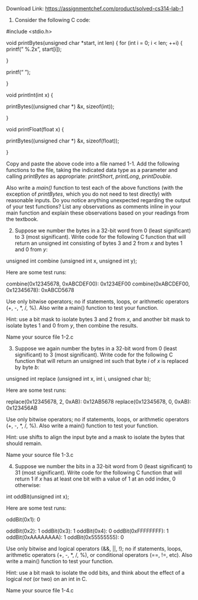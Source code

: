 Download Link: https://assignmentchef.com/product/solved-cs314-lab-1
<br>
<ol>

 <li> Consider the following C code:</li>

</ol>

#include &lt;stdio.h&gt;




void printBytes(unsigned char *start, int len) {     for (int i = 0; i &lt; len; ++i) {         printf(” %.2x”, start[i]);

}

printf(“
”);

}

void printInt(int x) {

printBytes((unsigned char *) &amp;x, sizeof(int));

}

void printFloat(float x) {

printBytes((unsigned char *) &amp;x, sizeof(float));

}




Copy and paste the above code into a file named 1-1.  Add the following functions to the file, taking the indicated data type as a parameter and calling <em>printBytes</em> as appropriate: <em>printShort</em>, <em>printLong</em>, <em>printDouble</em>.

Also write a <em>main()</em> function to test each of the above functions (with the exception of <em>printBytes</em>, which you do not need to test directly) with reasonable inputs.  Do you notice anything unexpected regarding the output of your test functions?  List any observations as comments inline in your main function and explain these observations based on your readings from the textbook.

2.  Suppose we number the bytes in a 32-bit word from 0 (least significant) to 3 (most significant). Write code for the following C function that will return an unsigned int consisting of bytes 3 and 2 from <em>x</em> and bytes 1 and 0 from <em>y</em>:

unsigned int combine (unsigned int x, unsigned int y);

Here are some test runs:

combine(0x12345678, 0xABCDEF00): 0x1234EF00 combine(0xABCDEF00, 0x12345678): 0xABCD5678

Use only bitwise operators; no if statements, loops, or arithmetic operators (+, -, *, /, %).  Also write a main() function to test your function.

Hint: use a bit mask to isolate bytes 3 and 2 from <em>x</em>, and another bit mask to isolate bytes 1 and 0 from <em>y</em>, then combine the results.

Name your source file 1-2.c

<ol start="3">

 <li>Suppose we again number the bytes in a 32-bit word from 0 (least significant) to 3 (most significant). Write code for the following C function that will return an unsigned int such that byte <em>i</em> of <em>x</em> is replaced by byte <em>b</em>:</li>

</ol>

unsigned int replace (unsigned int x, int i, unsigned char b);

Here are some test runs:

replace(0x12345678, 2, 0xAB): 0x12AB5678 replace(0x12345678, 0, 0xAB): 0x123456AB




Use only bitwise operators; no if statements, loops, or arithmetic operators (+, -, *, /, %).  Also write a main() function to test your function.

Hint: use shifts to align the input byte and a mask to isolate the bytes that should remain.

Name your source file 1-3.c

<ol start="4">

 <li> Suppose we number the bits in a 32-bit word from 0 (least significant) to 31 (most significant). Write code for the following C function that will return 1 if <em>x</em> has at least one bit with a value of 1 at an odd index, 0 otherwise:</li>

</ol>

int oddBit(unsigned int x);

Here are some test runs:

oddBit(0x1): 0

oddBit(0x2): 1 oddBit(0x3): 1 oddBit(0x4): 0 oddBit(0xFFFFFFFF): 1 oddBit(0xAAAAAAAA): 1 oddBit(0x55555555): 0




Use only bitwise and logical operators (&amp;&amp;, ||, !); no if statements, loops, arithmetic operators (+, -, *, /, %), or conditional operators (==, !=, etc).  Also write a main() function to test your function.

Hint: use a bit mask to isolate the odd bits, and think about the effect of a logical <em>not</em> (or two) on an int in C.

Name your source file 1-4.c